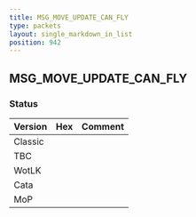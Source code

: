 ```yaml
---
title: MSG_MOVE_UPDATE_CAN_FLY
type: packets
layout: single_markdown_in_list
position: 942
---
```


## MSG_MOVE_UPDATE_CAN_FLY

### Status

Version | Hex | Comment
---------- | ---------- | ---------- 
Classic |  |  
TBC |  |  
WotLK |  |  
Cata |  |  
MoP |  |  